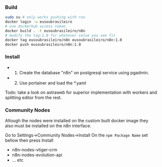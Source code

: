 ### Build

```bash
sudo su # only works pushing with roo
docker login -u eusoubrasileiro
# use dockerhub access token
docker build . -t eusoubrasileiro/n8n
# modify the tag:1.0 for whatever value you see fit
docker tag eusoubrasileiro/n8n eusoubrasileiro/n8n:1.0
docker push eusoubrasileiro/n8n:1.0
```

### Install

- 1. Create the database "n8n" on postgresql service using pgadmin.
- 2. Use portainer and load the *.yaml

Todo: take a look on astraweb for superior implementation with workers and splitting editor from the rest. 

### Community Nodes

Altough the nodes were installed on the custom built docker image they also must be installed on the n8n interface.

Go to Settings->Community Nodes->Install
On the `npm Package Name` set bellow then press Install

- n8n-nodes-vtiger-crm 
- n8n-nodes-evolution-api 
- ... etc 